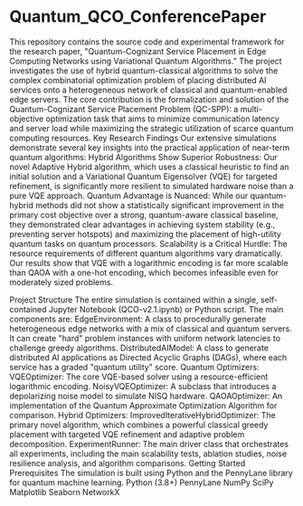 # Quantum_QCO_ConferencePaper
This repository contains the source code and experimental framework for the research paper, "Quantum-Cognizant Service Placement in Edge Computing Networks using Variational Quantum Algorithms." The project investigates the use of hybrid quantum-classical algorithms to solve the complex combinatorial optimization problem of placing distributed AI services onto a heterogeneous network of classical and quantum-enabled edge servers.
The core contribution is the formalization and solution of the Quantum-Cognizant Service Placement Problem (QC-SPP): a multi-objective optimization task that aims to minimize communication latency and server load while maximizing the strategic utilization of scarce quantum computing resources.
Key Research Findings
Our extensive simulations demonstrate several key insights into the practical application of near-term quantum algorithms:
Hybrid Algorithms Show Superior Robustness: Our novel Adaptive Hybrid algorithm, which uses a classical heuristic to find an initial solution and a Variational Quantum Eigensolver (VQE) for targeted refinement, is significantly more resilient to simulated hardware noise than a pure VQE approach.
Quantum Advantage is Nuanced: While our quantum-hybrid methods did not show a statistically significant improvement in the primary cost objective over a strong, quantum-aware classical baseline, they demonstrated clear advantages in achieving system stability (e.g., preventing server hotspots) and maximizing the placement of high-utility quantum tasks on quantum processors.
Scalability is a Critical Hurdle: The resource requirements of different quantum algorithms vary dramatically. Our results show that VQE with a logarithmic encoding is far more scalable than QAOA with a one-hot encoding, which becomes infeasible even for moderately sized problems.


Project Structure
The entire simulation is contained within a single, self-contained Jupyter Notebook (QCO-v2.1.ipynb) or Python script. The main components are:
EdgeEnvironment: A class to procedurally generate heterogeneous edge networks with a mix of classical and quantum servers. It can create "hard" problem instances with uniform network latencies to challenge greedy algorithms.
DistributedAIModel: A class to generate distributed AI applications as Directed Acyclic Graphs (DAGs), where each service has a graded "quantum utility" score.
Quantum Optimizers:
VQEOptimizer: The core VQE-based solver using a resource-efficient logarithmic encoding.
NoisyVQEOptimizer: A subclass that introduces a depolarizing noise model to simulate NISQ hardware.
QAOAOptimizer: An implementation of the Quantum Approximate Optimization Algorithm for comparison.
Hybrid Optimizers:
ImprovedIterativeHybridOptimizer: The primary novel algorithm, which combines a powerful classical greedy placement with targeted VQE refinement and adaptive problem decomposition.
ExperimentRunner: The main driver class that orchestrates all experiments, including the main scalability tests, ablation studies, noise resilience analysis, and algorithm comparisons.
Getting Started
Prerequisites
The simulation is built using Python and the PennyLane library for quantum machine learning.
Python (3.8+)
PennyLane
NumPy
SciPy
Matplotlib
Seaborn
NetworkX
